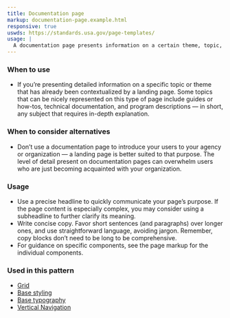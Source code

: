 ```yaml
---
title: Documentation page
markup: documentation-page.example.html
responsive: true
uswds: https://standards.usa.gov/page-templates/
usage: |
  A documentation page presents information on a certain theme, topic, or idea. People often arrive here after visiting the landing page or after searching for a specific piece of information, so documentation pages don’t need to provide as much contextualizing information as more introductory pages would.
---
```


### When to use

- If you’re presenting detailed information on a specific topic or theme that has already been contextualized by a landing page. Some topics that can be nicely represented on this type of page include guides or how-tos, technical documentation, and program descriptions — in short, any subject that requires in-depth explanation.

### When to consider alternatives

- Don’t use a documentation page to introduce your users to your agency or organization — a landing page is better suited to that purpose. The level of detail present on documentation pages can overwhelm users who are just becoming acquainted with your organization.

### Usage

- Use a precise headline to quickly communicate your page’s purpose. If the page content is especially complex, you may consider using a subheadline to further clarify its meaning.
- Write concise copy. Favor short sentences (and paragraphs) over longer ones, and use straightforward language, avoiding jargon. Remember, copy blocks don’t need to be long to be comprehensive.
- For guidance on specific components, see the page markup for the individual components.

### Used in this pattern

- [Grid]({{root}}/layout/grid)
- [Base styling]({{root}}/style/base)
- [Base typography]({{root}}/style/typography)
- [Vertical Navigation]({{root}}/components/vertical-nav)
